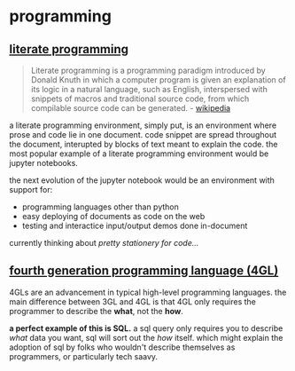 # programming

## [literate programming](https://en.wikipedia.org/wiki/Literate_programming)
> Literate programming is a programming paradigm introduced by Donald Knuth in which a computer program is given an explanation of its logic in a natural language, such as English, interspersed with snippets of macros and traditional source code, from which compilable source code can be generated. - [wikipedia](https://en.wikipedia.org/wiki/Literate_programming)

a literate programming environment, simply put, is an environment where prose and code lie in one document. code snippet are spread throughout the document, interupted by blocks of text meant to explain the code. the most popular example of a literate programming environment would be jupyter notebooks.

the next evolution of the jupyter notebook would be an environment with support for:
- programming languages other than python
- easy deploying of documents as code on the web
- testing and interactice input/output demos done in-document

currently thinking about *pretty stationery for code...*

## [fourth generation programming language (4GL)](https://en.wikipedia.org/wiki/Fourth-generation_programming_language)

4GLs are an advancement in typical high-level programming languages. the main difference between 3GL and 4GL is that 4GL only requires the programmer to describe the **what**, not the **how**.

**a perfect example of this is SQL.** a sql query only requires you to describe *what* data you want, sql will sort out the *how* itself. which might explain the adoption of sql by folks who wouldn't describe themselves as programmers, or particularly tech saavy.
